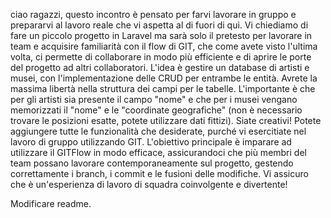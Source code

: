 ciao ragazzi, questo incontro è pensato per farvi lavorare in gruppo e prepararvi al lavoro reale che vi aspetta al di fuori di qui.
Vi chiediamo di fare un piccolo progetto in Laravel ma sarà solo il pretesto per lavorare in team e acquisire familiarità con il flow di GIT, che come avete visto l'ultima volta, ci permette di collaborare in modo più efficiente e di aprire le porte del progetto ad altri collaboratori.
L'idea è gestire un database di artisti e musei, con l'implementazione delle CRUD per entrambe le entità.
Avrete la massima libertà nella struttura dei campi per le tabelle. L'importante è che per gli artisti sia presente il campo "nome" e che per i musei vengano memorizzati il "nome" e le "coordinate geografiche" (non è necessario trovare le posizioni esatte, potete utilizzare dati fittizi).
Siate creativi! Potete aggiungere tutte le funzionalità che desiderate, purché vi esercitiate nel lavoro di gruppo utilizzando GIT.
L'obiettivo principale è imparare ad utilizzare il GITFlow in modo efficace, assicurandoci che più membri del team possano lavorare contemporaneamente sul progetto, gestendo correttamente i branch, i commit e le fusioni delle modifiche.
Vi assicuro che è un'esperienza di lavoro di squadra coinvolgente e divertente!

Modificare readme.
